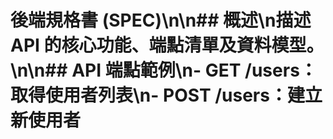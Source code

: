 ﻿# 後端規格書 (SPEC)\n\n## 概述\n描述 API 的核心功能、端點清單及資料模型。\n\n## API 端點範例\n- GET /users：取得使用者列表\n- POST /users：建立新使用者
